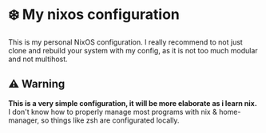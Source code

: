 # ❄️ My nixos configuration
This is my personal NixOS configuration. I really recommend to not just clone and rebuild your system with my config, as it is not too much modular and not multihost.
## ⚠️ Warning
**This is a very simple configuration, it will be more elaborate as i learn nix.**
I don't know how to properly manage most programs with nix & home-manager, so things like zsh are configurated locally.

